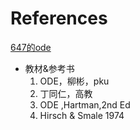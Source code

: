 # References
[647的ode](https://www.bilibili.com/video/BV1mT411M7yj/?spm_id_from=333.1007.top_right_bar_window_history.content.click&vd_source=200de2063d50f5bf2560cfd0c5dd0c61)

* 教材&参考书
   1. ODE，柳彬，pku
   2. 丁同仁，高教
   3. ODE ,Hartman,2nd Ed 
   4. Hirsch & Smale 1974   

